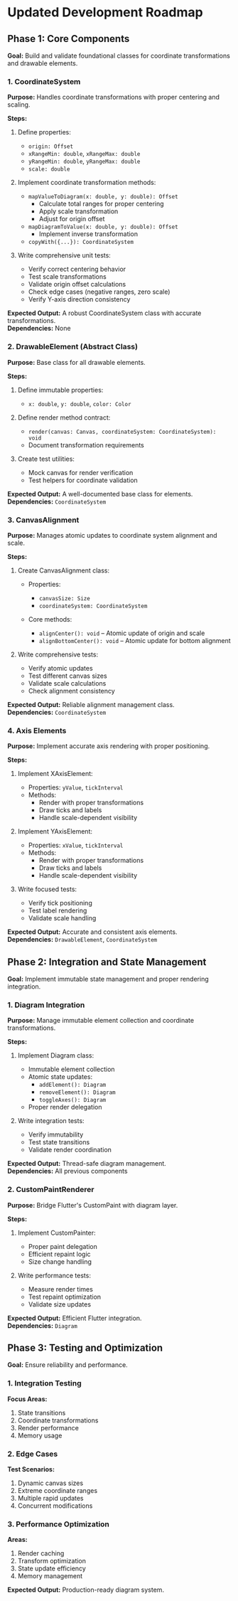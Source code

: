# Updated Development Roadmap

## Phase 1: Core Components
**Goal:** Build and validate foundational classes for coordinate transformations and drawable elements.

### 1. CoordinateSystem
**Purpose:** Handles coordinate transformations with proper centering and scaling.

**Steps:**
1. Define properties:
   - `origin: Offset`
   - `xRangeMin: double`, `xRangeMax: double`
   - `yRangeMin: double`, `yRangeMax: double`
   - `scale: double`

2. Implement coordinate transformation methods:
   - `mapValueToDiagram(x: double, y: double): Offset`
     * Calculate total ranges for proper centering
     * Apply scale transformation
     * Adjust for origin offset
   - `mapDiagramToValue(x: double, y: double): Offset`
     * Implement inverse transformation
   - `copyWith({...}): CoordinateSystem`

3. Write comprehensive unit tests:
   - Verify correct centering behavior
   - Test scale transformations
   - Validate origin offset calculations
   - Check edge cases (negative ranges, zero scale)
   - Verify Y-axis direction consistency

**Expected Output:** A robust CoordinateSystem class with accurate transformations.  
**Dependencies:** None

### 2. DrawableElement (Abstract Class)
**Purpose:** Base class for all drawable elements.

**Steps:**
1. Define immutable properties:
   - `x: double`, `y: double`, `color: Color`

2. Define render method contract:
   - `render(canvas: Canvas, coordinateSystem: CoordinateSystem): void`
   - Document transformation requirements

3. Create test utilities:
   - Mock canvas for render verification
   - Test helpers for coordinate validation

**Expected Output:** A well-documented base class for elements.  
**Dependencies:** `CoordinateSystem`

### 3. CanvasAlignment
**Purpose:** Manages atomic updates to coordinate system alignment and scale.

**Steps:**
1. Create CanvasAlignment class:
   - Properties:
     - `canvasSize: Size`
     - `coordinateSystem: CoordinateSystem`
   
   - Core methods:
     - `alignCenter(): void` – Atomic update of origin and scale
     - `alignBottomCenter(): void` – Atomic update for bottom alignment

2. Write comprehensive tests:
   - Verify atomic updates
   - Test different canvas sizes
   - Validate scale calculations
   - Check alignment consistency

**Expected Output:** Reliable alignment management class.  
**Dependencies:** `CoordinateSystem`

### 4. Axis Elements
**Purpose:** Implement accurate axis rendering with proper positioning.

**Steps:**
1. Implement XAxisElement:
   - Properties: `yValue`, `tickInterval`
   - Methods:
     * Render with proper transformations
     * Draw ticks and labels
     * Handle scale-dependent visibility

2. Implement YAxisElement:
   - Properties: `xValue`, `tickInterval`
   - Methods:
     * Render with proper transformations
     * Draw ticks and labels
     * Handle scale-dependent visibility

3. Write focused tests:
   - Verify tick positioning
   - Test label rendering
   - Validate scale handling

**Expected Output:** Accurate and consistent axis elements.  
**Dependencies:** `DrawableElement`, `CoordinateSystem`

## Phase 2: Integration and State Management
**Goal:** Implement immutable state management and proper rendering integration.

### 1. Diagram Integration
**Purpose:** Manage immutable element collection and coordinate transformations.

**Steps:**
1. Implement Diagram class:
   - Immutable element collection
   - Atomic state updates:
     * `addElement(): Diagram`
     * `removeElement(): Diagram`
     * `toggleAxes(): Diagram`
   - Proper render delegation

2. Write integration tests:
   - Verify immutability
   - Test state transitions
   - Validate render coordination

**Expected Output:** Thread-safe diagram management.  
**Dependencies:** All previous components

### 2. CustomPaintRenderer
**Purpose:** Bridge Flutter's CustomPaint with diagram layer.

**Steps:**
1. Implement CustomPainter:
   - Proper paint delegation
   - Efficient repaint logic
   - Size change handling

2. Write performance tests:
   - Measure render times
   - Test repaint optimization
   - Validate size updates

**Expected Output:** Efficient Flutter integration.  
**Dependencies:** `Diagram`

## Phase 3: Testing and Optimization
**Goal:** Ensure reliability and performance.

### 1. Integration Testing
**Focus Areas:**
1. State transitions
2. Coordinate transformations
3. Render performance
4. Memory usage

### 2. Edge Cases
**Test Scenarios:**
1. Dynamic canvas sizes
2. Extreme coordinate ranges
3. Multiple rapid updates
4. Concurrent modifications

### 3. Performance Optimization
**Areas:**
1. Render caching
2. Transform optimization
3. State update efficiency
4. Memory management

**Expected Output:** Production-ready diagram system.